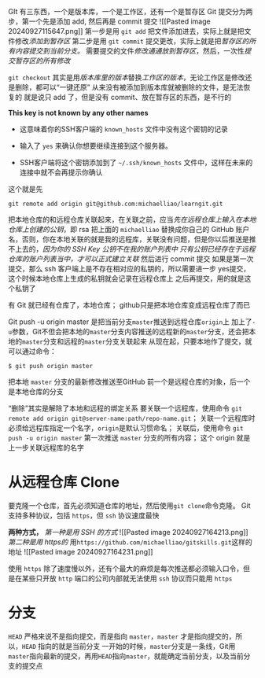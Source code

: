 GIt 有三东西，一个是版本库，一个是工作区，还有一个是暂存区
Git 提交分为两步，第一个先是添加 add, 然后再是 commit 提交
![[Pasted image 20240927115647.png]]
第一步是用 `git add` 把文件添加进去，实际上就是把文件修改*添加到暂存区*
第二步是用 `git commit` 提交更改，实际上就是把*暂存区的所有内容提交到当前分支。*
需要提交的文件*修改通通放到暂存区*，然后，一次性*提交暂存区的所有修改*

`git checkout` 其实是用*版本库里的版本*替换*工作区的版本*，无论工作区是修改还是删除，都可以“一键还原”
	从来没有被添加到版本库就被删除的文件，是无法恢复的
		就是说只 add 了，但是没有 commit、放在暂存区的东西，是不行的




**This key is not known by any other names**

- 这意味着你的SSH客户端的 `known_hosts` 文件中没有这个密钥的记录

- 输入了 `yes` 来确认你想要继续连接到这个服务器。
    
- SSH客户端将这个密钥添加到了 `~/.ssh/known_hosts` 文件中，这样在未来的连接中就不会再提示你确认

这个就是先
```plain
git remote add origin git@github.com:michaelliao/learngit.git
```
把本地仓库的和远程仓库关联起来，在关联之前，应当*先在远程仓库上输入在本地仓库上创建的公钥*，即 rsa
	把上面的 `michaelliao` 替换成你自己的 GitHub 账户名，否则，你在本地关联的就是我的远程库，关联没有问题，但是你以后推送是推不上去的，*因为你的 SSH Key 公钥不在我的账户列表中*
		*只有公钥已经存在于远程仓库的账户列表当中，才可以正式建立关联*
然后进行 commit 提交
	如果是第一次提交，那么 ssh 客户端上是不存在相对应的私钥的，所以需要进一步 yes提交，这个时候本地仓库上生成的私钥就会记录在远程仓库上
		之后再提交，用的就是这个私钥了

有 Git 就已经有仓库了，本地仓库；
github只是把本地仓库变成远程仓库了而已


 Git push -u origin master
	 是把当前分支`master`推送到远程仓库`origin`上
	 加上了`-u`参数，Git不但会把本地的`master`分支内容推送的远程新的`master`分支，还会把本地的`master`分支和远程的`master`分支关联起来
		 从现在起，只要本地作了提交，就可以通过命令： 
```plain
$ git push origin master
```
把本地 `master` 分支的最新修改推送至GitHub
	前一个是远程仓库的对象，后一个是本地仓库的分支

“删除”其实是解除了本地和远程的绑定关系
要关联一个远程库，使用命令
`git remote add origin git@server-name:path/repo-name.git`；
	关联一个远程库时必须给远程库指定一个名字，`origin`是默认习惯命名；
关联后，使用命令 `git push -u origin master` 第一次推送 `master` 分支的所有内容；
	这个 origin 就是上一步关联远程库的名字


# 从远程仓库 Clone
要克隆一个仓库，首先必须知道仓库的地址，然后使用`git clone`命令克隆。
Git支持多种协议，包括 `https`，但 `ssh` 协议速度最快

**两种方式，**
*第一种是用 SSH 的方式*
![[Pasted image 20240927164213.png]]
*第二种是用 https的*
用`https://github.com/michaelliao/gitskills.git`这样的地址
![[Pasted image 20240927164231.png]]

使用 `https` 除了速度慢以外，还有个最大的麻烦是每次推送都必须输入口令，但是在某些只开放 `http` 端口的公司内部就无法使用 `ssh` 协议而只能用 `https`

# 分支

`HEAD` 严格来说不是指向提交，而是指向 `master`，`master` 才是指向提交的，所以，`HEAD` 指向的就是当前分支
一开始的时候，`master`分支是一条线，Git用`master`指向最新的提交，再用`HEAD`指向`master`，就能确定当前分支，以及当前分支的提交点